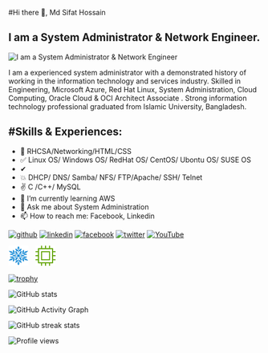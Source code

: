 #Hi there 👋, Md Sifat Hossain
## I am a System Administrator & Network Engineer.
![I am a System Administrator & Network Engineer](https://scontent.fdac138-1.fna.fbcdn.net/v/t39.30808-6/278325611_289690350008798_3045019697990511958_n.png?stp=dst-png_s960x960&_nc_cat=105&ccb=1-7&_nc_sid=e3f864&_nc_eui2=AeE5ow8w7i5_-DmvlJ0_nNn0qUgrYEHudEWpSCtgQe50RRU5M_T8W2thtBR8mW9kY5PGHSZ8tXk_1IcDOaJ90oYH&_nc_ohc=TmR2zobM4JsAX-DRAYl&_nc_ht=scontent.fdac138-1.fna&oh=00_AT9rKkf9usX9QSy1vAIAK-nAaAKqleSK_TGcu8PguOgzrw&oe=628F25B5)

I am a experienced system administrator with a demonstrated history of working in the information technology and services industry. Skilled in Engineering, Microsoft Azure, Red Hat Linux, System Administration, Cloud Computing, Oracle Cloud & OCI Architect Associate . Strong information technology professional graduated from Islamic University, Bangladesh.

#Skills & Experiences:
-----------------------------------------------------------------------------------------------------------------------------------------------------------------------
- 🦾 RHCSA/Networking/HTML/CSS
- ✅ Linux OS/ Windows OS/ RedHat OS/ CentOS/ Ubontu OS/ SUSE OS
- ✔ 
- 💥 DHCP/ DNS/ Samba/ NFS/ FTP/Apache/ SSH/ Telnet
- ✌ C /C++/ MySQL
- 🌱 I’m currently learning AWS 
- 💬 Ask me about System Administration 
- 📫 How to reach me: Facebook, Linkedin  


[<img src='https://cdn.jsdelivr.net/npm/simple-icons@3.0.1/icons/github.svg' alt='github' height='40'>](https://github.com/MdsifatHossain)  [<img src='https://cdn.jsdelivr.net/npm/simple-icons@3.0.1/icons/linkedin.svg' alt='linkedin' height='40'>](https://www.linkedin.com/in/https://www.linkedin.com/in/md-sifat-hossain-461274184//)  [<img src='https://cdn.jsdelivr.net/npm/simple-icons@3.0.1/icons/facebook.svg' alt='facebook' height='40'>](https://www.facebook.com/https://www.facebook.com/profile.php?id=100007649478341)  [<img src='https://cdn.jsdelivr.net/npm/simple-icons@3.0.1/icons/twitter.svg' alt='twitter' height='40'>](https://twitter.com/@ict_all)  [<img src='https://cdn.jsdelivr.net/npm/simple-icons@3.0.1/icons/youtube.svg' alt='YouTube' height='40'>](https://www.youtube.com/channel/https://www.youtube.com/channel/UChwfVzChRTz8cbuFL4VYflw)  

<a href='https://archiveprogram.github.com/'><img src='https://raw.githubusercontent.com/acervenky/animated-github-badges/master/assets/acbadge.gif' width='40' height='40'></a> <a href='https://docs.github.com/en/developers'><img src='https://raw.githubusercontent.com/acervenky/animated-github-badges/master/assets/devbadge.gif' width='40' height='40'></a> 

[![trophy](https://github-profile-trophy.vercel.app/?username=MdsifatHossain)](https://github.com/ryo-ma/github-profile-trophy)

![GitHub stats](https://github-readme-stats.vercel.app/api?username=MdsifatHossain&show_icons=true&count_private=true)  

![GitHub Activity Graph](https://activity-graph.herokuapp.com/graph?username=MdsifatHossain)  

![GitHub streak stats](https://github-readme-streak-stats.herokuapp.com/?user=MdsifatHossain)  

![Profile views](https://gpvc.arturio.dev/MdsifatHossain)   
